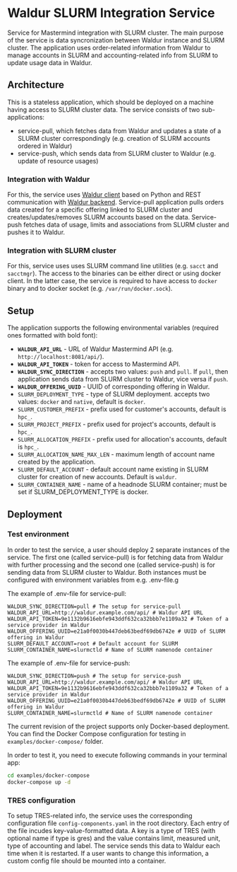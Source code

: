 # Waldur SLURM Integration Service

Service for Mastermind integration with SLURM cluster. The main purpose of the service is data syncronization between Waldur instance and SLURM cluster. The application uses order-related information from Waldur to manage accounts in SLURM and accounting-related info from SLURM to update usage data in Waldur.

## Architecture

This is a stateless application, which should be deployed on a machine having access to SLURM cluster data. The service consists of two sub-applications:

- service-pull, which fetches data from Waldur and updates a state of a SLURM cluster correspondingly (e.g. creation of SLURM accounts ordered in Waldur)
- service-push, which sends data from SLURM cluster to Waldur (e.g. update of resource usages)

### Integration with Waldur

For this, the service uses [Waldur client](https://github.com/waldur/python-waldur-client) based on Python and REST communication with [Waldur backend](https://github.com/waldur/waldur-mastermind). Service-pull application pulls orders data created for a specific offering linked to SLURM cluster and creates/updates/removes SLURM accounts based on the data. Service-push fetches data of usage, limits and associations from SLURM cluster and pushes it to Waldur.

### Integration with SLURM cluster

For this, service uses uses SLURM command line utilities (e.g. `sacct` and `sacctmgr`). The access to the binaries can be either direct or using docker client. In the latter case, the service is required to have access to `docker` binary and to docker socket (e.g. `/var/run/docker.sock`).

## Setup

The application supports the following environmental variables (required ones formatted with bold font):

- **`WALDUR_API_URL`** - URL of Waldur Mastermind API (e.g. `http://localhost:8081/api/`).
- **`WALDUR_API_TOKEN`** - token for access to Mastermind API.
- **`WALDUR_SYNC_DIRECTION`** - accepts two values: `push` and `pull`. If `pull`, then application sends data from SLURM cluster to Waldur, vice versa if `push`.
- **`WALDUR_OFFERING_UUID`** - UUID of corresponding offering in Waldur.
- `SLURM_DEPLOYMENT_TYPE` - type of SLURM deployment. accepts two values: `docker` and `native`, default is `docker`.
- `SLURM_CUSTOMER_PREFIX` - prefix used for customer's accounts, default is `hpc_`.
- `SLURM_PROJECT_PREFIX` - prefix used for project's accounts, default is `hpc_`.
- `SLURM_ALLOCATION_PREFIX` - prefix used for allocation's accounts, default is `hpc_`.
- `SLURM_ALLOCATION_NAME_MAX_LEN` - maximum length of account name created by the application.
- `SLURM_DEFAULT_ACCOUNT` - default account name existing in SLURM cluster for creation of new accounts. Default is `waldur`.
- `SLURM_CONTAINER_NAME` - name of a headnode SLURM container; must be set if SLURM_DEPLOYMENT_TYPE is docker.

## Deployment

### Test environment

In order to test the service, a user should deploy 2 separate instances of the service. The first one (called service-pull) is for fetching data from Waldur with further processing and the second one (called service-push) is for sending data from SLURM cluster to Waldur. Both instances must be configured with environment variables from e.g. .env-file.g

The example of .env-file for service-pull:

```env
WALDUR_SYNC_DIRECTION=pull # The setup for service-pull
WALDUR_API_URL=http://waldur.example.com/api/ # Waldur API URL
WALDUR_API_TOKEN=9e1132b9616ebfe943ddf632ca32bbb7e1109a32 # Token of a service provider in Waldur
WALDUR_OFFERING_UUID=e21a0f0030b447deb63bedf69db6742e # UUID of SLURM offering in Waldur
SLURM_DEFAULT_ACCOUNT=root # Default account for SLURM
SLURM_CONTAINER_NAME=slurmctld # Name of SLURM namenode container
```

The example of .env-file for service-push:

```env
WALDUR_SYNC_DIRECTION=push # The setup for service-push
WALDUR_API_URL=http://waldur.example.com/api/ # Waldur API URL
WALDUR_API_TOKEN=9e1132b9616ebfe943ddf632ca32bbb7e1109a32 # Token of a service provider in Waldur
WALDUR_OFFERING_UUID=e21a0f0030b447deb63bedf69db6742e # UUID of SLURM offering in Waldur
SLURM_CONTAINER_NAME=slurmctld # Name of SLURM namenode container
```

The current revision of the project supports only Docker-based deployment. You can find the Docker Compose configuration for testing in `examples/docker-compose/` folder.

In order to test it, you need to execute following commands in your terminal app:

```bash
cd examples/docker-compose
docker-compose up -d
```

### TRES configuration

To setup TRES-related info, the service uses the corresponding configuration file `config-components.yaml` in the root directory. Each entry of the file incudes key-value-formatted data.
A key is a type of TRES (with optional name if type is gres) and the value contains limit, measured unit, type of accounting and label.
The service sends this data to Waldur each time when it is restarted.
If a user wants to change this information, a custom config file should be mounted into a container.
